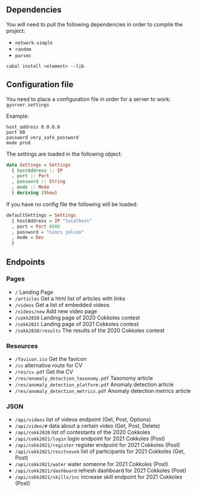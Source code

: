 ## Dependencies

You will need to pull the following dependencies in order to compile the project:
- `network-simple`
- `random`
- `parsec`

`cabal install <element> --lib`

## Configuration file

You need to place a configuration file in order for a server to work: `gyurver.settings`

Example:
```
host_address 0.0.0.0
port 80
password very_safe_password
mode prod
```

The settings are loaded in the following object:
```haskell
data Settings = Settings
  { hostAddress :: IP
  , port :: Port
  , password :: String
  , mode :: Mode
  } deriving (Show)
```

If you have no config file the following will be loaded:
```haskell
defaultSettings = Settings
  { hostAddress = IP "localhost"
  , port = Port 8080
  , password = "nincs jelszo"
  , mode = Dev
  }
```
## Endpoints

### Pages
- `/` Landing Page
- `/articles` Get a html list of articles with links
- `/videos` Get a list of embedded videos
- `/videos/new` Add new video page
- `/cokk2020` Landing page of 2020 Cokkoles contest
- `/cokk2021` Landing page of 2021 Cokkoles contest
- `/cokk2020/results` The results of the 2020 Cokkoles contest

### Resources
- `/favicon.ico` Get the favicon
- `/cv` alternative route for CV
- `/res/cv.pdf` Get the CV
- `/res/anomaly_detection_taxonomy.pdf` Taxonomy article
- `/res/anomaly_detection_platform.pdf` Anomaly detection article
- `/res/anomaly_detection_metrics.pdf` Anomaly detection metrics article

### JSON
- `/api/videos` list of videos endpoint (Get, Post, Options)
- `/api/video/#` data about a certain video (Get, Post, Delete)
- `/api/cokk2020` list of contestants of the 2020 Cokkoles
- `/api/cokk2021/login` login endpoint for 2021 Cokkoles (Post)
- `/api/cokk2021/register` register endpoint for 2021 Cokkoles (Post)
- `/api/cokk2021/resztvevok` list of participants for 2021 Cokkoles (Get, Post)
- `/api/cokk2021/water` water someone for 2021 Cokkoles (Post)
- `/api/cokk2021/dashboard` refresh dashboard for 2021 Cokkoles (Post)
- `/api/cokk2021/skills/inc` increase skill endpoint for 2021 Cokkoles (Post)
